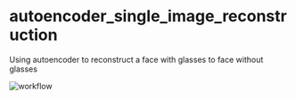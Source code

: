 # autoencoder_single_image_reconstruction
Using autoencoder to reconstruct a face with glasses to face without glasses

![workflow](https://user-images.githubusercontent.com/48753146/138025107-e135f163-875a-43d8-af2e-9f5d736bf690.png)
